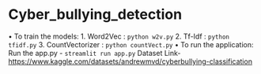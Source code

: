 # Cyber_bullying_detection
•	To train the models:
        1. Word2Vec : `python w2v.py`
        2. Tf-Idf : `python tfidf.py`
        3. CountVectorizer : `python countVect.py`
•	To run the application:
             Run the app.py - `streamlit run app.py`
      Dataset Link- https://www.kaggle.com/datasets/andrewmvd/cyberbullying-classification
